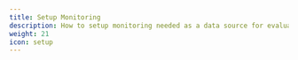 ```yaml
---
title: Setup Monitoring
description: How to setup monitoring needed as a data source for evaluation of the quality gates. 
weight: 21
icon: setup
---
```

